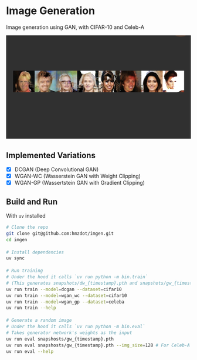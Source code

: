 # Image Generation

Image generation using GAN, with CIFAR-10 and Celeb-A

![Early sample from Celeb-A training](./gan_sample.png)

## Implemented Variations

- [X] DCGAN (Deep Convolutional GAN)
- [X] WGAN-WC (Wasserstein GAN with Weight Clipping)
- [X] WGAN-GP (Wassertstein GAN with Gradient Clipping)

## Build and Run

With `uv` installed

```bash
# Clone the repo
git clone git@github.com:hmzdot/imgen.git
cd imgen

# Install dependencies
uv sync

# Run training
# Under the hood it calls `uv run python -m bin.train`
# (This generates snapshots/dw_{timestamp}.pth and snapshots/gw_{timestamp}.pth)
uv run train --model=dcgan --dataset=cifar10
uv run train --model=wgan_wc --dataset=cifar10
uv run train --model=wgan_gp --dataset=celeba
uv run train --help

# Generate a random image
# Under the hood it calls `uv run python -m bin.eval`
# Takes generator network's weights as the input
uv run eval snapshosts/gw_{timestamp}.pth
uv run eval snapshosts/gw_{timestamp}.pth --img_size=128 # For Celeb-A
uv run eval --help
```
